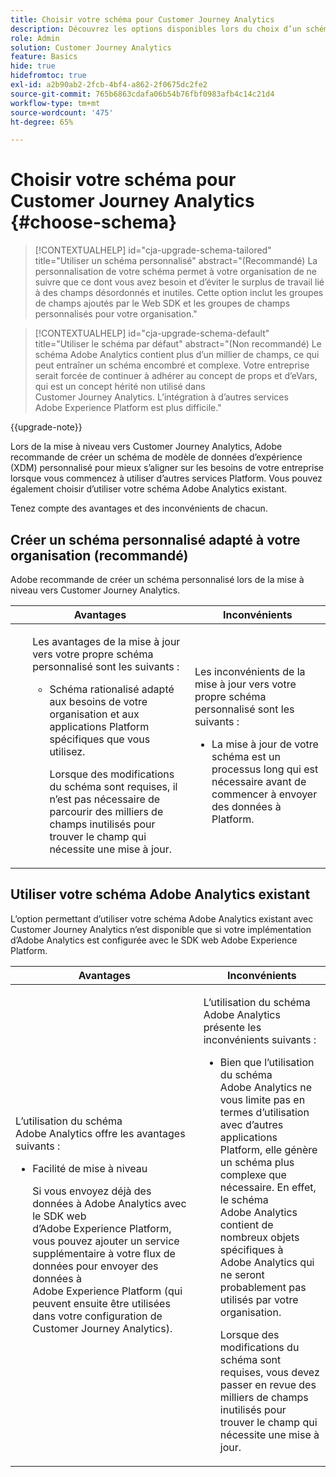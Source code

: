 ```yaml
---
title: Choisir votre schéma pour Customer Journey Analytics
description: Découvrez les options disponibles lors du choix d’un schéma pour Customer Journey Analytics ainsi que les avantages et les inconvénients de chacune d’elles
role: Admin
solution: Customer Journey Analytics
feature: Basics
hide: true
hidefromtoc: true
exl-id: a2b90ab2-2fcb-4bf4-a862-2f0675dc2fe2
source-git-commit: 765b6863cdafa06b54b76fbf0983afb4c14c21d4
workflow-type: tm+mt
source-wordcount: '475'
ht-degree: 65%

---
```


# Choisir votre schéma pour Customer Journey Analytics {#choose-schema}

<!-- markdownlint-disable MD034 -->

>[!CONTEXTUALHELP]
>id="cja-upgrade-schema-tailored"
>title="Utiliser un schéma personnalisé"
>abstract="(Recommandé) La personnalisation de votre schéma permet à votre organisation de ne suivre que ce dont vous avez besoin et d’éviter le surplus de travail lié à des champs désordonnés et inutiles. Cette option inclut les groupes de champs ajoutés par le Web SDK et les groupes de champs personnalisés pour votre organisation."

<!-- markdownlint-enable MD034 -->

<!-- markdownlint-disable MD034 -->

>[!CONTEXTUALHELP]
>id="cja-upgrade-schema-default"
>title="Utiliser le schéma par défaut"
>abstract="(Non recommandé) Le schéma Adobe Analytics contient plus d’un millier de champs, ce qui peut entraîner un schéma encombré et complexe. Votre entreprise serait forcée de continuer à adhérer au concept de props et d’eVars, qui est un concept hérité non utilisé dans Customer Journey Analytics. L’intégration à d’autres services Adobe Experience Platform est plus difficile."

<!-- markdownlint-enable MD034 -->

{{upgrade-note}}

<!-- this page exists as the "Learn more" link in the info icons for the options "I am comfortable using my Adobe Analytics schema as a basis" and "I want to use a schema tailored to my organization" -->

Lors de la mise à niveau vers Customer Journey Analytics, Adobe recommande de créer un schéma de modèle de données d’expérience (XDM) personnalisé pour mieux s’aligner sur les besoins de votre entreprise lorsque vous commencez à utiliser d’autres services Platform. Vous pouvez également choisir d’utiliser votre schéma Adobe Analytics existant.

Tenez compte des avantages et des inconvénients de chacun.

## Créer un schéma personnalisé adapté à votre organisation (recommandé)

Adobe recommande de créer un schéma personnalisé lors de la mise à niveau vers Customer Journey Analytics.

| Avantages | Inconvénients |
|----------|---------|
| <ul><p>Les avantages de la mise à jour vers votre propre schéma personnalisé sont les suivants :</p><ul><li>Schéma rationalisé adapté aux besoins de votre organisation et aux applications Platform spécifiques que vous utilisez.</li><p>Lorsque des modifications du schéma sont requises, il n’est pas nécessaire de parcourir des milliers de champs inutilisés pour trouver le champ qui nécessite une mise à jour.</p></ul> | <p>Les inconvénients de la mise à jour vers votre propre schéma personnalisé sont les suivants :</p><ul><li>La mise à jour de votre schéma est un processus long qui est nécessaire avant de commencer à envoyer des données à Platform.</li></ul> |

## Utiliser votre schéma Adobe Analytics existant

L’option permettant d’utiliser votre schéma Adobe Analytics existant avec Customer Journey Analytics n’est disponible que si votre implémentation d’Adobe Analytics est configurée avec le SDK web Adobe Experience Platform. <!-- correct? Or can you do this with an AppMeasurement implementation?-->

| Avantages | Inconvénients |
|----------|---------|
| <p>L’utilisation du schéma Adobe Analytics offre les avantages suivants :</p><ul><li>Facilité de mise à niveau<p>Si vous envoyez déjà des données à Adobe Analytics avec le SDK web d’Adobe Experience Platform, vous pouvez ajouter un service supplémentaire à votre flux de données pour envoyer des données à Adobe Experience Platform (qui peuvent ensuite être utilisées dans votre configuration de Customer Journey Analytics).</p></li></ul> | <p>L’utilisation du schéma Adobe Analytics présente les inconvénients suivants :</p><ul><li>Bien que l’utilisation du schéma Adobe Analytics ne vous limite pas en termes d’utilisation avec d’autres applications Platform, elle génère un schéma plus complexe que nécessaire. En effet, le schéma Adobe Analytics contient de nombreux objets spécifiques à Adobe Analytics qui ne seront probablement pas utilisés par votre organisation.<p>Lorsque des modifications du schéma sont requises, vous devez passer en revue des milliers de champs inutilisés pour trouver le champ qui nécessite une mise à jour.</p></li></ul> |




<!-- Not sure about any of this: 

If you plan to use your Adobe Analytics schema, the following steps are required:

For Adobe Analytics implementations using AppMeasurement:

1. Datastream mapping

For Adobe Analytics implementations using the Web SDK:

1. 



the upgrade steps provided by the Customer Journey Analytics Upgrade Guide.

If you want to create an XDM schema to use with Customer Journey Analytics, continue with [Create an XDM schema to use with Customer Journey Analytics](/help/getting-started/cja-upgrade/cja-upgrade-schema-create.md).


Tags: (All 3 require data prep mapping. Would need to go into the datastream and map every single field to its appropriate place in XDM. Because whenever you use the data object, it always requires mapping. If you send something in the data object and it doesn't get mapped, the it is permanently lost and can't be recovered.)

1. Shim - Intercepts and instead of sending data to a report suite, it sends it to a Data View. (Data object)

1. Russ special - convert current implementation to a Web SDK implementation - put everything in the data object. 

1. Plop entire data layer into the data object and send that to the datastream. (not documented. Might be the Web SDK docs.)

-->
